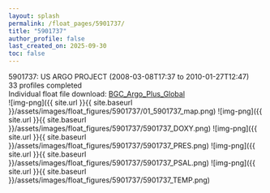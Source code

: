 ```yaml
---
layout: splash
permalink: /float_pages/5901737/
title: "5901737"
author_profile: false
last_created_on: 2025-09-30
toc: false
---
```

 
5901737: US ARGO PROJECT (2008-03-08T17:37 to 2010-01-27T12:47)\
33 profiles completed\
Individual float file download: [BGC_Argo_Plus_Global](https://ftp.soest.hawaii.edu/bgc_argo_plus/Individual_Floats/outliers_removed/5901737_Sprof_processed.nc)\
![img-png]({{ site.url }}{{ site.baseurl }}/assets/images/float_figures/5901737/01_5901737_map.png)
![img-png]({{ site.url }}{{ site.baseurl }}/assets/images/float_figures/5901737/5901737_DOXY.png)
![img-png]({{ site.url }}{{ site.baseurl }}/assets/images/float_figures/5901737/5901737_PRES.png)
![img-png]({{ site.url }}{{ site.baseurl }}/assets/images/float_figures/5901737/5901737_PSAL.png)
![img-png]({{ site.url }}{{ site.baseurl }}/assets/images/float_figures/5901737/5901737_TEMP.png)

